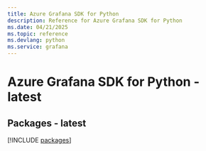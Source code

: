 ```yaml
---
title: Azure Grafana SDK for Python
description: Reference for Azure Grafana SDK for Python
ms.date: 04/21/2025
ms.topic: reference
ms.devlang: python
ms.service: grafana
---
```

# Azure Grafana SDK for Python - latest
## Packages - latest
[!INCLUDE [packages](grafana-index.md)]